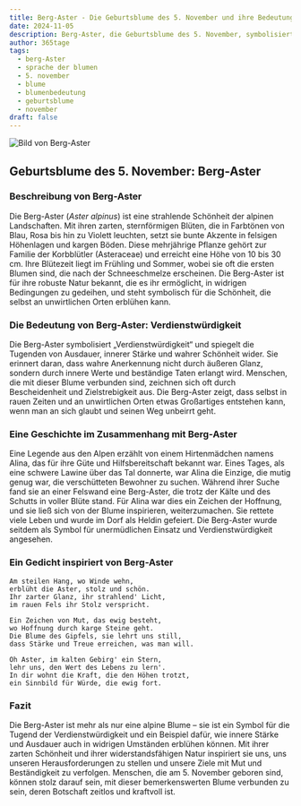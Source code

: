```yaml
---
title: Berg-Aster - Die Geburtsblume des 5. November und ihre Bedeutung
date: 2024-11-05
description: Berg-Aster, die Geburtsblume des 5. November, symbolisiert Verdienstwürdigkeit. Erfahre mehr über ihre Geschichte, Bedeutung und Symbolik in der Sprache der Blumen.
author: 365tage
tags:
  - berg-Aster
  - sprache der blumen
  - 5. november
  - blume
  - blumenbedeutung
  - geburtsblume
  - november
draft: false
---
```


![Bild von Berg-Aster](https://cdn.pixabay.com/photo/2017/11/14/00/28/wormwood-some-competition-2947198_1280.jpg#center)


## Geburtsblume des 5. November: Berg-Aster

### Beschreibung von Berg-Aster

Die Berg-Aster (_Aster alpinus_) ist eine strahlende Schönheit der alpinen Landschaften. Mit ihren zarten, sternförmigen Blüten, die in Farbtönen von Blau, Rosa bis hin zu Violett leuchten, setzt sie bunte Akzente in felsigen Höhenlagen und kargen Böden. Diese mehrjährige Pflanze gehört zur Familie der Korbblütler (Asteraceae) und erreicht eine Höhe von 10 bis 30 cm. Ihre Blütezeit liegt im Frühling und Sommer, wobei sie oft die ersten Blumen sind, die nach der Schneeschmelze erscheinen. Die Berg-Aster ist für ihre robuste Natur bekannt, die es ihr ermöglicht, in widrigen Bedingungen zu gedeihen, und steht symbolisch für die Schönheit, die selbst an unwirtlichen Orten erblühen kann.

### Die Bedeutung von Berg-Aster: Verdienstwürdigkeit

Die Berg-Aster symbolisiert „Verdienstwürdigkeit“ und spiegelt die Tugenden von Ausdauer, innerer Stärke und wahrer Schönheit wider. Sie erinnert daran, dass wahre Anerkennung nicht durch äußeren Glanz, sondern durch innere Werte und beständige Taten erlangt wird. Menschen, die mit dieser Blume verbunden sind, zeichnen sich oft durch Bescheidenheit und Zielstrebigkeit aus. Die Berg-Aster zeigt, dass selbst in rauen Zeiten und an unwirtlichen Orten etwas Großartiges entstehen kann, wenn man an sich glaubt und seinen Weg unbeirrt geht.

### Eine Geschichte im Zusammenhang mit Berg-Aster

Eine Legende aus den Alpen erzählt von einem Hirtenmädchen namens Alina, das für ihre Güte und Hilfsbereitschaft bekannt war. Eines Tages, als eine schwere Lawine über das Tal donnerte, war Alina die Einzige, die mutig genug war, die verschütteten Bewohner zu suchen. Während ihrer Suche fand sie an einer Felswand eine Berg-Aster, die trotz der Kälte und des Schutts in voller Blüte stand. Für Alina war dies ein Zeichen der Hoffnung, und sie ließ sich von der Blume inspirieren, weiterzumachen. Sie rettete viele Leben und wurde im Dorf als Heldin gefeiert. Die Berg-Aster wurde seitdem als Symbol für unermüdlichen Einsatz und Verdienstwürdigkeit angesehen.

### Ein Gedicht inspiriert von Berg-Aster

```
Am steilen Hang, wo Winde wehn,  
erblüht die Aster, stolz und schön.  
Ihr zarter Glanz, ihr strahlend' Licht,  
im rauen Fels ihr Stolz verspricht.  

Ein Zeichen von Mut, das ewig besteht,  
wo Hoffnung durch karge Steine geht.  
Die Blume des Gipfels, sie lehrt uns still,  
dass Stärke und Treue erreichen, was man will.  

Oh Aster, im kalten Gebirg' ein Stern,  
lehr uns, den Wert des Lebens zu lern'.  
In dir wohnt die Kraft, die den Höhen trotzt,  
ein Sinnbild für Würde, die ewig fort.  
```

### Fazit

Die Berg-Aster ist mehr als nur eine alpine Blume – sie ist ein Symbol für die Tugend der Verdienstwürdigkeit und ein Beispiel dafür, wie innere Stärke und Ausdauer auch in widrigen Umständen erblühen können. Mit ihrer zarten Schönheit und ihrer widerstandsfähigen Natur inspiriert sie uns, uns unseren Herausforderungen zu stellen und unsere Ziele mit Mut und Beständigkeit zu verfolgen. Menschen, die am 5. November geboren sind, können stolz darauf sein, mit dieser bemerkenswerten Blume verbunden zu sein, deren Botschaft zeitlos und kraftvoll ist.